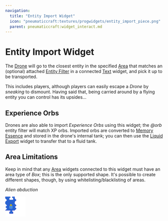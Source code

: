```yaml
---
navigation:
  title: "Entity Import Widget"
  icon: "pneumaticcraft:textures/progwidgets/entity_import_piece.png"
  parent: pneumaticcraft:widget_interact.md
---
```


# Entity Import Widget

The [Drone](../tools/drone.md) will go to the closest entity in the specified [Area](./area.md) that matches an (optional) attached [Entity Filter](../base_concepts/entity_filter.md) in a connected [Text](./text.md) widget, and pick it up to be transported.

This includes players, although players can easily escape a *Drone* by *sneaking* to dismount. Having said that, being carried around by a flying entity you can control has its upsides...

## Experience Orbs

Drones are also able to import *Experience Orbs* using this widget; the *@orb* entity filter will match XP orbs. Imported orbs are converted to [Memory Essence](../base_concepts/memory_essence.md) and stored in the drone's internal tank; you can then use the [Liquid Export](./liquid_export.md) widget to transfer that to a fluid tank.

## Area Limitations

Keep in mind that any [Area](./area.md) widgets connected to this widget must have an area type of *Box*; this is the only supported shape. It's possible to create different shapes, though, by using whitelisting/blacklisting of areas.

*Alien abduction*

![](entity_import_piece.png)

